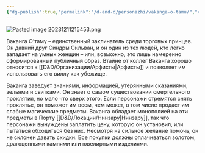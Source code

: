 ```yaml
---
{"dg-publish":true,"permalink":"/d-and-d/personazhi/vakanga-o-tamu/","created":"2024-02-19T19:15:28.792+03:00","updated":"2023-12-26T14:50:31.941+03:00"}
---
```



![Pasted image 20231211215453.png](/img/user/D&D/img/Pasted%20image%2020231211215453.png)

Ваканга О’таму – единственный заклинатель среди торговых принцев. Он давний друг Синдры Сильван, и он один из тех людей, кто легко западает на умных женщин – или, возможно, это лишь намеренно сформированный публичный образ. Втайне от коллег Ваканга хорошо относится к [[D&D/Организации/Арфисты\|Арфисты]] и позволяет им использовать его виллу как убежище.

Ваканга заведует знаниями, информацией, утерянными сказаниями, зельями и свитками. Он знает о самом существовании смертельного проклятия, но мало что сверх этого. Если персонажи стремятся снять проклятье, он поможет им всем, чем может, в том числе продаст им слабые магические предметы. Ваканга обладает монополией на эти предметы в Порту [[D&D/Локации/Нинзару\|Нинзару]], так что персонажи вынуждены заплатить цену, которую он установил, или пытаться обходиться без них. Несмотря на сильное желание помочь, он не склонен давать скидки. Все покупки должны оплачиваться золотом, драгоценными камнями или ювелирными изделиями.